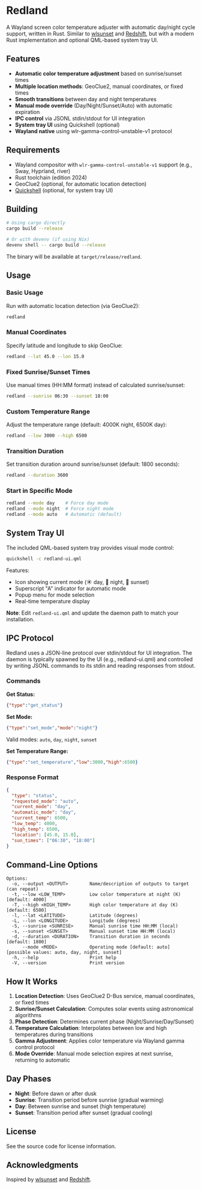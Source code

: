 # Redland

A Wayland screen color temperature adjuster with automatic day/night cycle support, written in Rust. Similar to [wlsunset](https://sr.ht/~kennylevinsen/wlsunset/) and [Redshift](http://jonls.dk/redshift/), but with a modern Rust implementation and optional QML-based system tray UI.

## Features

- **Automatic color temperature adjustment** based on sunrise/sunset times
- **Multiple location methods**: GeoClue2, manual coordinates, or fixed times
- **Smooth transitions** between day and night temperatures
- **Manual mode override** (Day/Night/Sunset/Auto) with automatic expiration
- **IPC control** via JSONL stdin/stdout for UI integration
- **System tray UI** using Quickshell (optional)
- **Wayland native** using wlr-gamma-control-unstable-v1 protocol

## Requirements

- Wayland compositor with `wlr-gamma-control-unstable-v1` support (e.g., Sway, Hyprland, river)
- Rust toolchain (edition 2024)
- GeoClue2 (optional, for automatic location detection)
- [Quickshell](https://github.com/outfoxxed/quickshell) (optional, for system tray UI)

## Building

```bash
# Using cargo directly
cargo build --release

# Or with devenv (if using Nix)
devenv shell -- cargo build --release
```

The binary will be available at `target/release/redland`.

## Usage

### Basic Usage

Run with automatic location detection (via GeoClue2):
```bash
redland
```

### Manual Coordinates

Specify latitude and longitude to skip GeoClue:
```bash
redland --lat 45.0 --lon 15.0
```

### Fixed Sunrise/Sunset Times

Use manual times (HH:MM format) instead of calculated sunrise/sunset:
```bash
redland --sunrise 06:30 --sunset 18:00
```

### Custom Temperature Range

Adjust the temperature range (default: 4000K night, 6500K day):
```bash
redland --low 3000 --high 6500
```

### Transition Duration

Set transition duration around sunrise/sunset (default: 1800 seconds):
```bash
redland --duration 3600
```

### Start in Specific Mode

```bash
redland --mode day    # Force day mode
redland --mode night  # Force night mode
redland --mode auto   # Automatic (default)
```

## System Tray UI

The included QML-based system tray provides visual mode control:

```bash
quickshell -c redland-ui.qml
```

Features:
- Icon showing current mode (☀️ day, 🌙 night, 🌅 sunset)
- Superscript "A" indicator for automatic mode
- Popup menu for mode selection
- Real-time temperature display

**Note**: Edit `redland-ui.qml` and update the daemon path to match your installation.

## IPC Protocol

Redland uses a JSON-line protocol over stdin/stdout for UI integration. The daemon is typically spawned by the UI (e.g., redland-ui.qml) and controlled by writing JSONL commands to its stdin and reading responses from stdout.

### Commands

**Get Status:**
```json
{"type":"get_status"}
```

**Set Mode:**
```json
{"type":"set_mode","mode":"night"}
```
Valid modes: `auto`, `day`, `night`, `sunset`

**Set Temperature Range:**
```json
{"type":"set_temperature","low":3000,"high":6500}
```

### Response Format

```json
{
  "type": "status",
  "requested_mode": "auto",
  "current_mode": "day",
  "automatic_mode": "day",
  "current_temp": 6500,
  "low_temp": 4000,
  "high_temp": 6500,
  "location": [45.0, 15.0],
  "sun_times": ["06:30", "18:00"]
}
```

## Command-Line Options

```
Options:
  -o, --output <OUTPUT>        Name/description of outputs to target (can repeat)
  -t, --low <LOW_TEMP>         Low color temperature at night (K) [default: 4000]
  -T, --high <HIGH_TEMP>       High color temperature at day (K) [default: 6500]
  -l, --lat <LATITUDE>         Latitude (degrees)
  -L, --lon <LONGITUDE>        Longitude (degrees)
  -S, --sunrise <SUNRISE>      Manual sunrise time HH:MM (local)
  -s, --sunset <SUNSET>        Manual sunset time HH:MM (local)
  -d, --duration <DURATION>    Transition duration in seconds [default: 1800]
      --mode <MODE>            Operating mode [default: auto] [possible values: auto, day, night, sunset]
  -h, --help                   Print help
  -V, --version                Print version
```

## How It Works

1. **Location Detection**: Uses GeoClue2 D-Bus service, manual coordinates, or fixed times
2. **Sunrise/Sunset Calculation**: Computes solar events using astronomical algorithms
3. **Phase Detection**: Determines current phase (Night/Sunrise/Day/Sunset)
4. **Temperature Calculation**: Interpolates between low and high temperatures during transitions
5. **Gamma Adjustment**: Applies color temperature via Wayland gamma control protocol
6. **Mode Override**: Manual mode selection expires at next sunrise, returning to automatic

## Day Phases

- **Night**: Before dawn or after dusk
- **Sunrise**: Transition period before sunrise (gradual warming)
- **Day**: Between sunrise and sunset (high temperature)
- **Sunset**: Transition period after sunset (gradual cooling)

## License

See the source code for license information.

## Acknowledgments

Inspired by [wlsunset](https://sr.ht/~kennylevinsen/wlsunset/) and [Redshift](http://jonls.dk/redshift/).